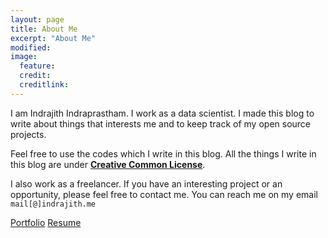 ```yaml
---
layout: page
title: About Me
excerpt: "About Me"
modified: 
image: 
  feature:  
  credit: 
  creditlink: 
---
```


I am Indrajith Indraprastham. I work as a data scientist. I made this blog to write about things that interests me and to keep track of my open source projects.

Feel free to use the codes which I write in this blog. All the things I write in this blog
are under **[Creative Common License](https://creativecommons.org/licenses/by/4.0/)**. 

I also work as a freelancer. If you have an interesting project or an opportunity, please feel free to contact me.
You can reach me on my email `mail[@]indrajith.me`


<a markdown="0" href="http://indrajith.me/portfolio" class="btn">Portfolio</a> <a markdown="0" href="http://indrajith.me/resume" class="btn">Resume</a>

